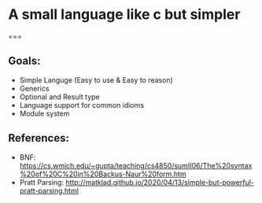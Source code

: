 # A small language like c but simpler
===

## Goals:
- Simple Languge (Easy to use & Easy to reason)
- Generics
- Optional and Result type
- Language support for common idioms
- Module system

## References:
- BNF: https://cs.wmich.edu/~gupta/teaching/cs4850/sumII06/The%20syntax%20of%20C%20in%20Backus-Naur%20form.htm
- Pratt Parsing: http://matklad.github.io/2020/04/13/simple-but-powerful-pratt-parsing.html
